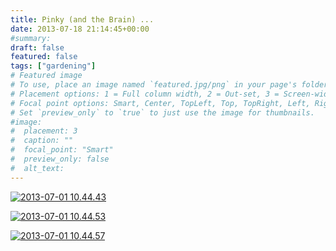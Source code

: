 ```yaml
---
title: Pinky (and the Brain) ...
date: 2013-07-18 21:14:45+00:00
#summary:
draft: false
featured: false
tags: ["gardening"]
# Featured image
# To use, place an image named `featured.jpg/png` in your page's folder.
# Placement options: 1 = Full column width, 2 = Out-set, 3 = Screen-width
# Focal point options: Smart, Center, TopLeft, Top, TopRight, Left, Right, BottomLeft, Bottom, BottomRight
# Set `preview_only` to `true` to just use the image for thumbnails.
#image:
#  placement: 3
#  caption: ""
#  focal_point: "Smart"
#  preview_only: false
#  alt_text:
---
```


[![2013-07-01 10.44.43](http://www.kartikkumar.com/wp-content/uploads/2013/07/2013-07-01-10.44.43.jpg)
](http://www.kartikkumar.com/wp-content/uploads/2013/07/2013-07-01-10.44.43.jpg)

[![2013-07-01 10.44.53](http://www.kartikkumar.com/wp-content/uploads/2013/07/2013-07-01-10.44.53.jpg)
](http://www.kartikkumar.com/wp-content/uploads/2013/07/2013-07-01-10.44.53.jpg)

[![2013-07-01 10.44.57](http://www.kartikkumar.com/wp-content/uploads/2013/07/2013-07-01-10.44.57.jpg)
](http://www.kartikkumar.com/wp-content/uploads/2013/07/2013-07-01-10.44.57.jpg)
